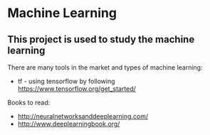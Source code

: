 # Machine Learning 

## This project is used to study the machine learning

There are many tools in the market and types of machine learning:

* tf - using tensorflow by following https://www.tensorflow.org/get_started/


Books to read:

* http://neuralnetworksanddeeplearning.com/
* http://www.deeplearningbook.org/
